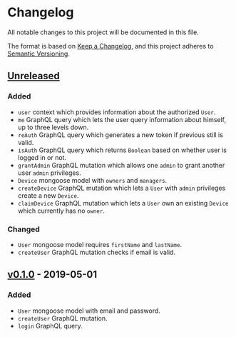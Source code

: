 # Changelog
All notable changes to this project will be documented in this file.

The format is based on [Keep a Changelog](https://keepachangelog.com/en/1.0.0/),
and this project adheres to [Semantic Versioning](https://semver.org/spec/v2.0.0.html).

## [Unreleased]

### Added
* `user` context which provides information about the authorized `User`.
* `me` GraphQL query which lets the user query information about himself, up to three levels down.
* `reAuth` GraphQL query which generates a new token if previous still is valid. 
* `isAuth` GraphQL query which returns `Boolean` based on whether user is logged in or not.
* `grantAdmin` GraphQL mutation which allows one `admin` to grant another user `admin` privileges.
* `Device` mongoose model with `owners` and `managers`.
* `createDevice` GraphQL mutation which lets a `User` with `admin` privileges create a new `Device`.
* `claimDevice` GraphQL mutation which lets a `User` own an existing `Device` which currently has no `owner`.

### Changed
* `User` mongoose model requires `firstName` and `lastName`.
* `createUser` GraphQL mutation checks if email is valid.

## [v0.1.0] - 2019-05-01

### Added

* `User` mongoose model with email and password.
* `createUser` GraphQL mutation.
* `login` GraphQL query.

[Unreleased]: https://github.com/leiklier/ambientalarm-api/compare/v0.1.0...HEAD
[v0.1.0]: https://github.com/leiklier/ambientalarm-api/releases/tag/v0.1.0